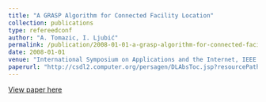 ```yaml
---
title: "A GRASP Algorithm for Connected Facility Location"
collection: publications
type: refereedconf
author: "A. Tomazic, I. Ljubić"
permalink: /publication/2008-01-01-a-grasp-algorithm-for-connected-facility-location
date: 2008-01-01
venue: "International Symposium on Applications and the Internet, IEEE CS Press, pp. 257-260"
paperurl: "http://csdl2.computer.org/persagen/DLAbsToc.jsp?resourcePath=/dl/proceedings/&toc=comp/proceedings/saint/2008/3297/00/3297toc.xml&DOI=10.1109/SAINT.2008.64"
---
```


[View paper here](http://csdl2.computer.org/persagen/DLAbsToc.jsp?resourcePath=/dl/proceedings/&toc=comp/proceedings/saint/2008/3297/00/3297toc.xml&DOI=10.1109/SAINT.2008.64)
